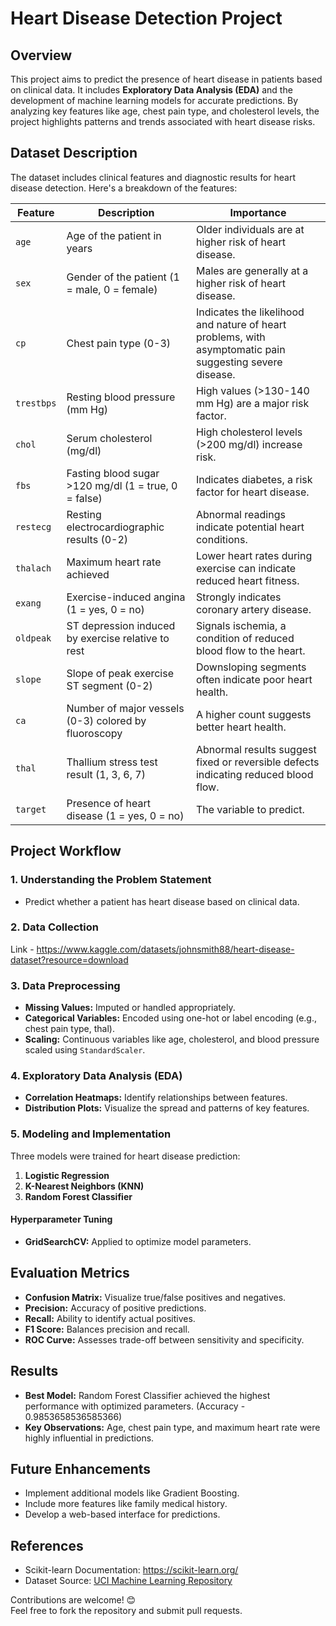 # Heart Disease Detection Project

## Overview  
This project aims to predict the presence of heart disease in patients based on clinical data. It includes **Exploratory Data Analysis (EDA)** and the development of machine learning models for accurate predictions. By analyzing key features like age, chest pain type, and cholesterol levels, the project highlights patterns and trends associated with heart disease risks.


## Dataset Description  
The dataset includes clinical features and diagnostic results for heart disease detection. Here's a breakdown of the features:

| **Feature**      | **Description**                                                                 | **Importance**                                                                                                     |
|-------------------|---------------------------------------------------------------------------------|---------------------------------------------------------------------------------------------------------------------|
| `age`            | Age of the patient in years                                                     | Older individuals are at higher risk of heart disease.                                                             |
| `sex`            | Gender of the patient (1 = male, 0 = female)                                    | Males are generally at a higher risk of heart disease.                                                             |
| `cp`             | Chest pain type (0-3)                                                           | Indicates the likelihood and nature of heart problems, with asymptomatic pain suggesting severe disease.            |
| `trestbps`       | Resting blood pressure (mm Hg)                                                  | High values (>130-140 mm Hg) are a major risk factor.                                                              |
| `chol`           | Serum cholesterol (mg/dl)                                                      | High cholesterol levels (>200 mg/dl) increase risk.                                                                |
| `fbs`            | Fasting blood sugar >120 mg/dl (1 = true, 0 = false)                            | Indicates diabetes, a risk factor for heart disease.                                                               |
| `restecg`        | Resting electrocardiographic results (0-2)                                      | Abnormal readings indicate potential heart conditions.                                                             |
| `thalach`        | Maximum heart rate achieved                                                    | Lower heart rates during exercise can indicate reduced heart fitness.                                              |
| `exang`          | Exercise-induced angina (1 = yes, 0 = no)                                       | Strongly indicates coronary artery disease.                                                                        |
| `oldpeak`        | ST depression induced by exercise relative to rest                              | Signals ischemia, a condition of reduced blood flow to the heart.                                                 |
| `slope`          | Slope of peak exercise ST segment (0-2)                                         | Downsloping segments often indicate poor heart health.                                                             |
| `ca`             | Number of major vessels (0-3) colored by fluoroscopy                           | A higher count suggests better heart health.                                                                       |
| `thal`           | Thallium stress test result (1, 3, 6, 7)                                        | Abnormal results suggest fixed or reversible defects indicating reduced blood flow.                                |
| `target`         | Presence of heart disease (1 = yes, 0 = no)                                     | The variable to predict.                                                                                           |


## Project Workflow  

### 1. Understanding the Problem Statement  
- Predict whether a patient has heart disease based on clinical data.  

### 2. Data Collection  
Link - https://www.kaggle.com/datasets/johnsmith88/heart-disease-dataset?resource=download

### 3. Data Preprocessing  
- **Missing Values:** Imputed or handled appropriately.  
- **Categorical Variables:** Encoded using one-hot or label encoding (e.g., chest pain type, thal).  
- **Scaling:** Continuous variables like age, cholesterol, and blood pressure scaled using `StandardScaler`.  

### 4. Exploratory Data Analysis (EDA)  
- **Correlation Heatmaps:** Identify relationships between features.  
- **Distribution Plots:** Visualize the spread and patterns of key features.  

### 5. Modeling and Implementation  
Three models were trained for heart disease prediction:  
1. **Logistic Regression**  
2. **K-Nearest Neighbors (KNN)**  
3. **Random Forest Classifier**  

#### Hyperparameter Tuning  
- **GridSearchCV:** Applied to optimize model parameters.  


## Evaluation Metrics  

- **Confusion Matrix:** Visualize true/false positives and negatives.  
- **Precision:** Accuracy of positive predictions.  
- **Recall:** Ability to identify actual positives.  
- **F1 Score:** Balances precision and recall.  
- **ROC Curve:** Assesses trade-off between sensitivity and specificity.  


## Results  
- **Best Model:** Random Forest Classifier achieved the highest performance with optimized parameters. (Accuracy - 0.9853658536585366)
- **Key Observations:** Age, chest pain type, and maximum heart rate were highly influential in predictions.  


## Future Enhancements  
- Implement additional models like Gradient Boosting.  
- Include more features like family medical history.  
- Develop a web-based interface for predictions.


## References  
- Scikit-learn Documentation: https://scikit-learn.org/  
- Dataset Source: [UCI Machine Learning Repository](https://archive.ics.uci.edu/ml/datasets/Heart+Disease)  


Contributions are welcome! 😊  
Feel free to fork the repository and submit pull requests.
